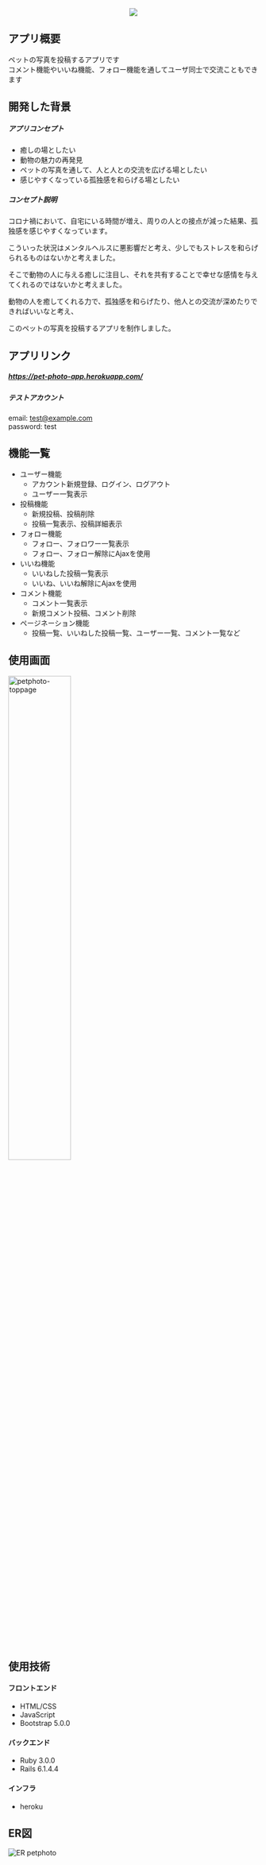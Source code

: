 <div align="center">
  <img src="https://user-images.githubusercontent.com/95406672/153352536-c8989948-ccca-42f2-84e4-88b769097435.png">
</div>  

## アプリ概要
ペットの写真を投稿するアプリです  
コメント機能やいいね機能、フォロー機能を通してユーザ同士で交流こともできます

## 開発した背景
##### アプリコンセプト
* 癒しの場としたい
* 動物の魅力の再発見
* ペットの写真を通して、人と人との交流を広げる場としたい
* 感じやすくなっている孤独感を和らげる場としたい

##### コンセプト説明
コロナ禍において、自宅にいる時間が増え、周りの人との接点が減った結果、孤独感を感じやすくなっています。

こういった状況はメンタルヘルスに悪影響だと考え、少しでもストレスを和らげられるものはないかと考えました。

そこで動物の人に与える癒しに注目し、それを共有することで幸せな感情を与えてくれるのではないかと考えました。

動物の人を癒してくれる力で、孤独感を和らげたり、他人との交流が深めたりできればいいなと考え、

このペットの写真を投稿するアプリを制作しました。

## アプリリンク
##### https://pet-photo-app.herokuapp.com/  

##### テストアカウント
email: test@example.com  
password: test  

## 機能一覧
* ユーザー機能
  * アカウント新規登録、ログイン、ログアウト
  * ユーザー一覧表示
* 投稿機能
  * 新規投稿、投稿削除
  * 投稿一覧表示、投稿詳細表示
* フォロー機能
  * フォロー、フォロワー一覧表示
  * フォロー、フォロー解除にAjaxを使用
* いいね機能
  * いいねした投稿一覧表示
  * いいね、いいね解除にAjaxを使用
* コメント機能
  * コメント一覧表示
  * 新規コメント投稿、コメント削除
* ページネーション機能
  * 投稿一覧、いいねした投稿一覧、ユーザー一覧、コメント一覧など

## 使用画面
<img width="50%" alt="petphoto-toppage" src="https://user-images.githubusercontent.com/95406672/153592771-b7b8e353-e5f0-49b9-a1e1-8f256bf28349.png">


## 使用技術
#### フロントエンド
  * HTML/CSS
  * JavaScript
  * Bootstrap 5.0.0

#### バックエンド
  * Ruby 3.0.0
  * Rails 6.1.4.4

#### インフラ
  * heroku

## ER図
![ER petphoto](https://user-images.githubusercontent.com/95406672/153440353-ea3487ec-6e3e-4839-913d-4fbbcb5616ad.png)
